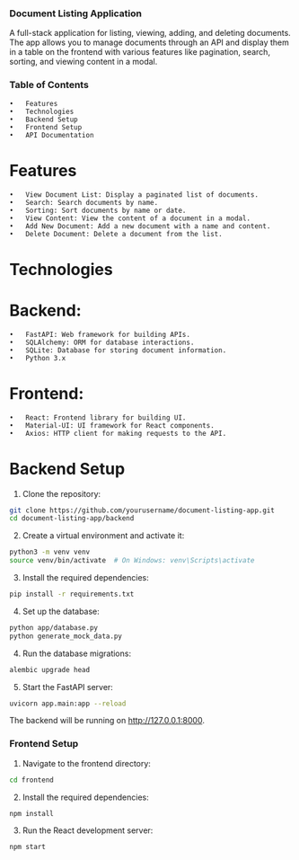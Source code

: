 ### Document Listing Application

A full-stack application for listing, viewing, adding, and deleting documents. The app allows you to manage documents through an API and display them in a table on the frontend with various features like pagination, search, sorting, and viewing content in a modal.

### Table of Contents

	•	Features
	•	Technologies
	•	Backend Setup
	•	Frontend Setup
	•	API Documentation

# Features

	•	View Document List: Display a paginated list of documents.
	•	Search: Search documents by name.
	•	Sorting: Sort documents by name or date.
	•	View Content: View the content of a document in a modal.
	•	Add New Document: Add a new document with a name and content.
	•	Delete Document: Delete a document from the list.

# Technologies

# Backend:

	•	FastAPI: Web framework for building APIs.
	•	SQLAlchemy: ORM for database interactions.
	•	SQLite: Database for storing document information.
	•	Python 3.x

# Frontend:

	•	React: Frontend library for building UI.
	•	Material-UI: UI framework for React components.
	•	Axios: HTTP client for making requests to the API.

# Backend Setup
1.	Clone the repository:
```bash
git clone https://github.com/yourusername/document-listing-app.git
cd document-listing-app/backend
```
2.	Create a virtual environment and activate it:
```bash
python3 -m venv venv
source venv/bin/activate  # On Windows: venv\Scripts\activate
```
3.	Install the required dependencies:
```bash
pip install -r requirements.txt
```
4.	Set up the database:
```bash
python app/database.py
python generate_mock_data.py
```
4.	Run the database migrations:
```bash
alembic upgrade head 
```

5.	Start the FastAPI server:
```bash
uvicorn app.main:app --reload
```
The backend will be running on http://127.0.0.1:8000.


### Frontend Setup

1.	Navigate to the frontend directory:
```bash
cd frontend
```
2.	Install the required dependencies:
```bash
npm install
```
3.	Run the React development server:
```bash
npm start
```